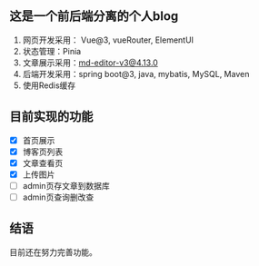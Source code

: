 ## 这是一个前后端分离的个人blog
1. 网页开发采用： Vue@3, vueRouter, ElementUI
2. 状态管理：Pinia
3. 文章展示采用：md-editor-v3@4.13.0
4. 后端开发采用：spring boot@3, java, mybatis, MySQL, Maven
5. 使用Redis缓存

## 目前实现的功能
- [x] 首页展示
- [x] 博客页列表
- [x] 文章查看页
- [x] 上传图片
- [ ] admin页存文章到数据库
- [ ] admin页查询删改查

## 结语
   目前还在努力完善功能。

 







